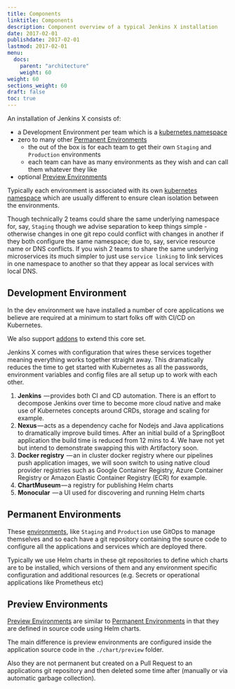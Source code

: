 ```yaml
---
title: Components
linktitle: Components
description: Component overview of a typical Jenkins X installation
date: 2017-02-01
publishdate: 2017-02-01
lastmod: 2017-02-01
menu:
  docs:
    parent: "architecture"
    weight: 60
weight: 60
sections_weight: 60
draft: false
toc: true
---
```


An installation of Jenkins X consists of:

* a Development Environment per team which is a [kubernetes namespace](https://kubernetes.io/docs/concepts/overview/working-with-objects/namespaces/)
* zero to many other [Permanent Environments](/about/features/#environments) 
  * the out of the box is for each team to get their own `Staging` and `Production` environments
  * each team can have as many environments as they wish and can call them whatever they like 
* optional [Preview Environments](/about/features/#preview-environments) 

Typically each environment is associated with its own [kubernetes namespace](https://kubernetes.io/docs/concepts/overview/working-with-objects/namespaces/) which are usually different to ensure clean isolation between the environments. 

Though technically 2 teams could share the same underlying namespace for, say, `Staging` though we advise separation to keep things simple - otherwise changes in one git repo could conflict with changes in another if they both configure the same namespace; due to, say, service resource name or DNS conflicts. If you wish 2 teams to share the same underlying microservices its much simpler to just use `service linking` to link services in one namespace to another so that they appear as local services with local DNS.

## Development Environment

In the dev environment we have installed a number of core applications we believe are required at a minimum to start folks off with CI/CD on Kubernetes. 

We also support [addons](/about/features/#applications) to extend this core set. 

Jenkins X comes with configuration that wires these services together meaning everything works together straight away. This dramatically reduces the time to get started with Kubernetes as all the passwords, environment variables and config files are all setup up to work with each other.

1. __Jenkins__  — provides both CI and CD automation. There is an effort to decompose Jenkins over time to become more cloud native and make use of Kubernetes concepts around CRDs, storage and scaling for example.
2. __Nexus__ — acts as a dependency cache for Nodejs and Java applications to dramatically improve build times. After an initial build of a SpringBoot application the build time is reduced from 12 mins to 4. We have not yet but intend to demonstrate swapping this with Artifactory soon.
3. __Docker registry__  — an in cluster docker registry where our pipelines push application images, we will soon switch to using native cloud provider registries such as Google Container Registry, Azure Container Registry or Amazon Elastic Container Registry (ECR) for example.
4. __ChartMuseum__ — a registry for publishing Helm charts
5. __Monocular__  — a UI used for discovering and running Helm charts

## Permanent Environments

These [environments](/about/features/#environments), like `Staging` and `Production` use GitOps to manage themselves and so each have a git repository containing the source code to configure all the applications and services which are deployed there.

Typically we use Helm charts in these git repositories to define which charts are to be installed, which versions of them and any environment specific configuration and additional resources (e.g. Secrets or operational applications like Prometheus etc)

## Preview Environments

[Preview Environments](/about/features/#preview-environments) are similar to [Permanent Environments](/about/features/#environments) in that they are defined in source code using Helm charts.

The main difference is preview environments are configured inside the application source code in the `./chart/preview` folder.

Also they are not permanent but created on a Pull Request to an applications git repository and then deleted some time after (manually or via automatic garbage collection).
